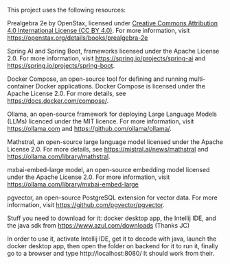 This project uses the following resources:

Prealgebra 2e by OpenStax, licensed under [Creative Commons Attribution 4.0 International License (CC BY 4.0)](https://creativecommons.org/licenses/by/4.0/). For more information, visit https://openstax.org/details/books/prealgebra-2e

Spring AI and Spring Boot, frameworks licensed under the Apache License 2.0. For more information, visit https://spring.io/projects/spring-ai and https://spring.io/projects/spring-boot.

Docker Compose, an open-source tool for defining and running multi-container Docker applications. Docker Compose is licensed under the Apache License 2.0. For more details, see https://docs.docker.com/compose/.

Ollama, an open-source framework for deploying Large Language Models (LLMs) licenced under the MIT licence. For more information, visit https://ollama.com and https://github.com/ollama/ollama/.

Mathstral, an open-source large language model licensed under the Apache License 2.0. For more details, see https://mistral.ai/news/mathstral and https://ollama.com/library/mathstral.

mxbai-embed-large model, an open-source embedding model licensed under the Apache License 2.0. For more information, visit https://ollama.com/library/mxbai-embed-large

pgvector, an open-source PostgreSQL extension for vector data. For more information, visit https://github.com/pgvector/pgvector.



Stuff you need to download for it: docker desktop app, the Intellij IDE, and the java sdk from https://www.azul.com/downloads (Thanks JC)

In order to use it, activate Intellij IDE, get it to decode with java, launch the docker desktop app, then open the folder on backend for it to run it, finally go to a browser and type http://localhost:8080/ It should work from their.
